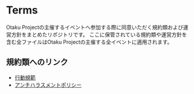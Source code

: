 # Terms
Otaku Projectの主催するイベントへ参加する際に同意いただく規約類および運営方針をまとめたリポジトリです。
ここに保管されている規約類や運営方針を含む全ファイルはOtaku Projectの主催する全イベントに適用されます。

## 規約類へのリンク
- [行動規範](Code-of-Conduct.md)
- [アンチハラスメントポリシー](Anti-harassment-policy.md)